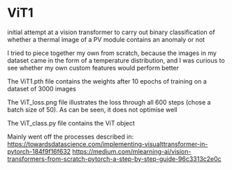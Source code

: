 # ViT1
initial attempt at a vision transformer to carry out binary classification of whether a thermal image of a PV module contains an anomaly or not

I tried to piece together my own from scratch, because the images in my dataset came in the form of a temperature distribution, and I was curious to see whether my own custom features would perform better

The ViT1.pth file contains the weights after 10 epochs of training on a dataset of 3000 images

The ViT_loss.png file illustrates the loss through all 600 steps (chose a batch size of 50). As can be seen, it does not optimise well

The ViT_class.py file contains the ViT object 

Mainly went off the processes described in:
https://towardsdatascience.com/implementing-visualttransformer-in-pytorch-184f9f16f632
https://medium.com/mlearning-ai/vision-transformers-from-scratch-pytorch-a-step-by-step-guide-96c3313c2e0c


